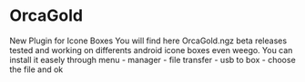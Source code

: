 # OrcaGold
New Plugin for Icone Boxes
You will find here OrcaGold.ngz beta releases tested and working on differents android icone boxes even weego.
You can install it easely through menu - manager - file transfer - usb to box - choose the file and ok
